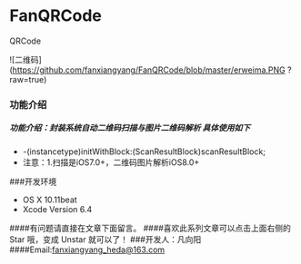 # FanQRCode
QRCode


![二维码](https://github.com/fanxiangyang/FanQRCode/blob/master/erweima.PNG
?raw=true)

###  功能介绍

##### 功能介绍：封装系统自动二维码扫描与图片二维码解析 具体使用如下
* -(instancetype)initWithBlock:(ScanResultBlock)scanResultBlock;
* 注意：1.扫描是iOS7.0+，二维码图片解析iOS8.0+

###开发环境

* OS X 10.11beat
* Xcode Version 6.4 

####有问题请直接在文章下面留言。
####喜欢此系列文章可以点击上面右侧的 Star 哦，变成 Unstar 就可以了！ 
###开发人：凡向阳
####Email:fanxiangyang_heda@163.com
